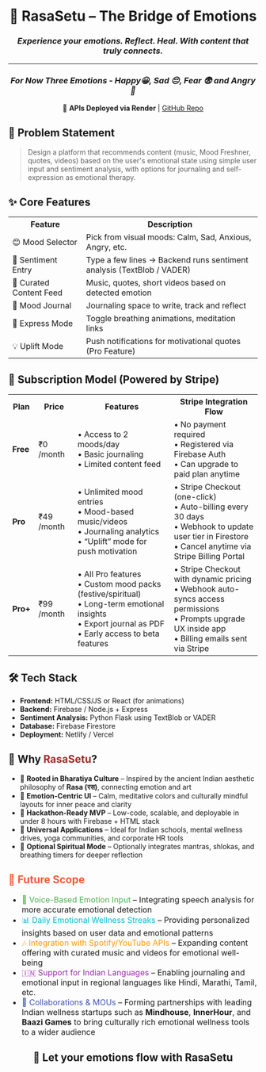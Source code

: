 <h1 align="center">🌉 RasaSetu – The Bridge of Emotions</h1>

<h3 align="center"><em>Experience your emotions. Reflect. Heal. With content that truly connects.</em></h3>

<hr/>

  <h3 align="center"><em>For Now Three Emotions - Happy😀, Sad 😔, Fear 😨 and Angry 😤</em></h3>
  
<p align="center">
  🔗 <b>APIs Deployed via Render</b> | <a href="https://github.com/Aditya948351/Emotions_API" target="_blank">GitHub Repo</a>
</p>


  

<h2>🧠 Problem Statement</h2>
<blockquote>
Design a platform that recommends content (music, Mood Freshner, quotes, videos) based on the user's emotional state using simple user input and sentiment analysis, with options for journaling and self-expression as emotional therapy.
</blockquote>

<h2>✨ Core Features</h2>

<table>
  <tr><th>Feature</th><th>Description</th></tr>
  <tr><td>😊 Mood Selector</td><td>Pick from visual moods: Calm, Sad, Anxious, Angry, etc.</td></tr>
  <tr><td>🧠 Sentiment Entry</td><td>Type a few lines → Backend runs sentiment analysis (TextBlob / VADER)</td></tr>
  <tr><td>🎵 Curated Content Feed</td><td>Music, quotes, short videos based on detected emotion</td></tr>
  <tr><td>📔 Mood Journal</td><td>Journaling space to write, track and reflect</td></tr>
  <tr><td>🧘 Express Mode</td><td>Toggle breathing animations, meditation links</td></tr>
  <tr><td>💡 Uplift Mode</td><td>Push notifications for motivational quotes (Pro Feature)</td></tr>
</table>

<h2>💸 Subscription Model (Powered by Stripe)</h2>

<table>
  <tr>
    <th>Plan</th>
    <th>Price</th>
    <th>Features</th>
    <th>Stripe Integration Flow</th>
  </tr>

  <tr>
    <td><b>Free</b></td>
    <td>₹0 /month</td>
    <td>
      • Access to 2 moods/day<br>
      • Basic journaling<br>
      • Limited content feed
    </td>
    <td>
      • No payment required<br>
      • Registered via Firebase Auth<br>
      • Can upgrade to paid plan anytime
    </td>
  </tr>

  <tr>
    <td><b>Pro</b></td>
    <td>₹49 /month</td>
    <td>
      • Unlimited mood entries<br>
      • Mood-based music/videos<br>
      • Journaling analytics<br>
      • “Uplift” mode for push motivation
    </td>
    <td>
      • Stripe Checkout (one-click)<br>
      • Auto-billing every 30 days<br>
      • Webhook to update user tier in Firestore<br>
      • Cancel anytime via Stripe Billing Portal
    </td>
  </tr>

  <tr>
    <td><b>Pro+</b></td>
    <td>₹99 /month</td>
    <td>
      • All Pro features<br>
      • Custom mood packs (festive/spiritual)<br>
      • Long-term emotional insights<br>
      • Export journal as PDF<br>
      • Early access to beta features
    </td>
    <td>
      • Stripe Checkout with dynamic pricing<br>
      • Webhook auto-syncs access permissions<br>
      • Prompts upgrade UX inside app<br>
      • Billing emails sent via Stripe
    </td>
  </tr>
</table>


<h2>🛠️ Tech Stack</h2>
<ul>
  <li><b>Frontend:</b> HTML/CSS/JS or React (for animations)</li>
  <li><b>Backend:</b> Firebase / Node.js + Express</li>
  <li><b>Sentiment Analysis:</b> Python Flask using TextBlob or VADER</li>
  <li><b>Database:</b> Firebase Firestore</li>
  <li><b>Deployment:</b> Netlify / Vercel</li>
</ul>

<h2>🌟 Why <span style="color:#A52A2A;"><b>RasaSetu</b></span>?</h2>

<ul>
  <li>🎨 <b>Rooted in Bharatiya Culture</b> – Inspired by the ancient Indian aesthetic philosophy of <b>Rasa (रस)</b>, connecting emotion and art</li>
  
  <li>🧘 <b>Emotion-Centric UI</b> – Calm, meditative colors and culturally mindful layouts for inner peace and clarity</li>
  
  <li>🚀 <b>Hackathon-Ready MVP</b> – Low-code, scalable, and deployable in under 8 hours with Firebase + HTML stack</li>
  
  <li>🏫 <b>Universal Applications</b> – Ideal for Indian schools, mental wellness drives, yoga communities, and corporate HR tools</li>
  
  <li>📿 <b>Optional Spiritual Mode</b> – Optionally integrates mantras, shlokas, and breathing timers for deeper reflection</li>
</ul>


<h2 style="color:#FF5733;">📍 Future Scope</h2>
<ul style="font-size: 16px;">
  <li><span style="color:#4CAF50;">🎤 Voice-Based Emotion Input</span> – Integrating speech analysis for more accurate emotional detection</li>
  
  <li><span style="color:#00BCD4;">📊 Daily Emotional Wellness Streaks</span> – Providing personalized insights based on user data and emotional patterns</li>
  
  <li><span style="color:#FF9800;">🎶 Integration with Spotify/YouTube APIs</span> – Expanding content offering with curated music and videos for emotional well-being</li>
  
  <li><span style="color:#9C27B0;">🇮🇳 Support for Indian Languages</span> – Enabling journaling and emotional input in regional languages like Hindi, Marathi, Tamil, etc.</li>
  
  <li><span style="color:#3F51B5;">🤝 Collaborations & MOUs</span> – Forming partnerships with leading Indian wellness startups such as <b>Mindhouse</b>, <b>InnerHour</b>, and <b>Baazi Games</b> to bring culturally rich emotional wellness tools to a wider audience</li>
</ul>


<h2 align="center">🚀 Let your emotions flow with <strong>RasaSetu</strong></h2>
